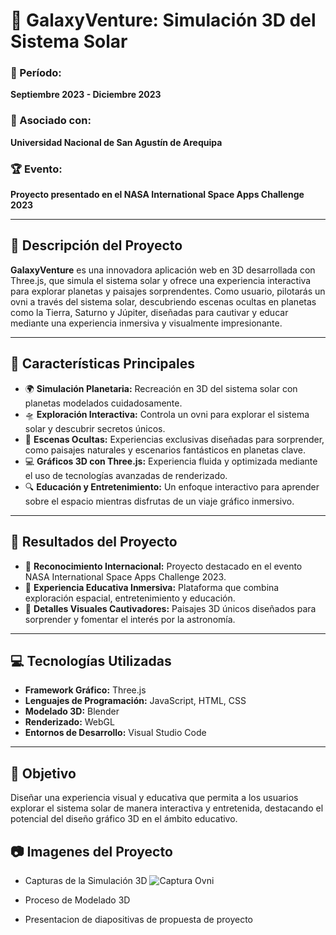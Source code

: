# 🌌 GalaxyVenture: Simulación 3D del Sistema Solar

### 📅 Período: 
**Septiembre 2023 - Diciembre 2023**

### 🏫 Asociado con: 
**Universidad Nacional de San Agustín de Arequipa**

### 🏆 Evento: 
**Proyecto presentado en el NASA International Space Apps Challenge 2023**

---

## 📝 Descripción del Proyecto
**GalaxyVenture** es una innovadora aplicación web en 3D desarrollada con Three.js, que simula el sistema solar y ofrece una experiencia interactiva para explorar planetas y paisajes sorprendentes. Como usuario, pilotarás un ovni a través del sistema solar, descubriendo escenas ocultas en planetas como la Tierra, Saturno y Júpiter, diseñadas para cautivar y educar mediante una experiencia inmersiva y visualmente impresionante.

---

## 🚀 Características Principales
- 🌍 **Simulación Planetaria:** Recreación en 3D del sistema solar con planetas modelados cuidadosamente.
- 🛸 **Exploración Interactiva:** Controla un ovni para explorar el sistema solar y descubrir secretos únicos.
- 🎨 **Escenas Ocultas:** Experiencias exclusivas diseñadas para sorprender, como paisajes naturales y escenarios fantásticos en planetas clave.
- 💻 **Gráficos 3D con Three.js:** Experiencia fluida y optimizada mediante el uso de tecnologías avanzadas de renderizado.
- 🔍 **Educación y Entretenimiento:** Un enfoque interactivo para aprender sobre el espacio mientras disfrutas de un viaje gráfico inmersivo.

---

## 🎯 Resultados del Proyecto
- 🏅 **Reconocimiento Internacional:** Proyecto destacado en el evento NASA International Space Apps Challenge 2023.
- 📌 **Experiencia Educativa Inmersiva:** Plataforma que combina exploración espacial, entretenimiento y educación.
- 🧩 **Detalles Visuales Cautivadores:** Paisajes 3D únicos diseñados para sorprender y fomentar el interés por la astronomía.

---

## 💻 Tecnologías Utilizadas
- **Framework Gráfico:** Three.js
- **Lenguajes de Programación:** JavaScript, HTML, CSS
- **Modelado 3D:** Blender
- **Renderizado:** WebGL
- **Entornos de Desarrollo:** Visual Studio Code

---

## 🌟 Objetivo
Diseñar una experiencia visual y educativa que permita a los usuarios explorar el sistema solar de manera interactiva y entretenida, destacando el potencial del diseño gráfico 3D en el ámbito educativo.

## 📷 Imagenes del Proyecto
- Capturas de la Simulación 3D
  ![Captura Ovni](https://github.com/user-attachments/assets/94619565-62b5-4a6a-b1d2-2a88a17f4572)

- Proceso de Modelado 3D
  
- Presentacion de diapositivas de propuesta de proyecto
